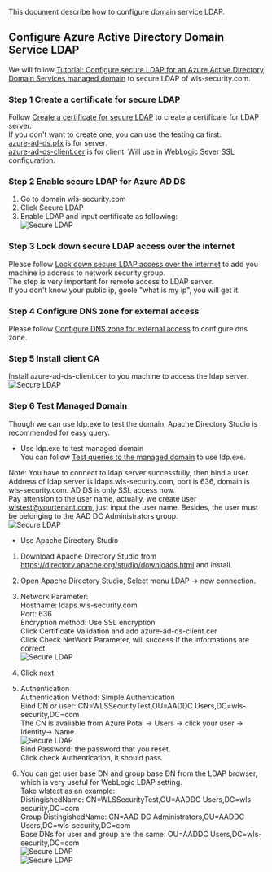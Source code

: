 This document describe how to configure domain service LDAP.  

## Configure Azure Active Directory Domain Service LDAP  
We will follow [Tutorial: Configure secure LDAP for an Azure Active Directory Domain Services managed domain](https://docs.microsoft.com/en-us/azure/active-directory-domain-services/tutorial-configure-ldaps) to secure LDAP of wls-security.com.  

### Step 1 Create a certificate for secure LDAP  
Follow [Create a certificate for secure LDAP](https://docs.microsoft.com/en-us/azure/active-directory-domain-services/tutorial-configure-ldaps#create-a-certificate-for-secure-ldap) to create a certificate for LDAP server.  
If you don't want to create one, you can use the testing ca first.  
[azure-ad-ds.pfx](ca/azure-ad-ds.pfx) is for server.  
[azure-ad-ds-client.cer](ca/azure-ad-ds-client.cer) is for client. Will use in WebLogic Sever SSL configuration.  

### Step 2 Enable secure LDAP for Azure AD DS
1. Go to domain wls-security.com  
2. Click Secure LDAP  
3. Enable LDAP and input certificate as following:  
![Secure LDAP](../images/secure-adds-ldap.PNG)  

### Step 3 Lock down secure LDAP access over the internet
Please follow [Lock down secure LDAP access over the internet](https://docs.microsoft.com/en-us/azure/active-directory-domain-services/tutorial-configure-ldaps#lock-down-secure-ldap-access-over-the-internet) to add you machine ip address to network security group.  
The step is very important for remote access to LDAP server.  
If you don't know your public ip, goole "what is my ip", you will get it.  

### Step 4 Configure DNS zone for external access
Please follow [Configure DNS zone for external access](https://docs.microsoft.com/en-us/azure/active-directory-domain-services/tutorial-configure-ldaps#configure-dns-zone-for-external-access) to configure dns zone.

### Step 5 Install client CA  
Install azure-ad-ds-client.cer to you machine to access the ldap server.  
![Secure LDAP](../images/install-client-ca.PNG)

### Step 6 Test Managed Domain
Though we can use ldp.exe to test the domain, Apache Directory Studio is recommended for easy query.  

* Use ldp.exe to test managed domain  
You can follow [Test queries to the managed domain](https://docs.microsoft.com/en-us/azure/active-directory-domain-services/tutorial-configure-ldaps#test-queries-to-the-managed-domain) to use ldp.exe.  

Note: You have to connect to ldap server successfully, then bind a user.  
Address of ldap server is ldaps.wls-security.com, port is 636, domain is wls-security.com. AD DS is only SSL access now.  
Pay attension to the user name, actually, we create user wlstest@yourtenant.com, just input the user name. Besides, the user must be belonging to the AAD DC Administrators group.  
  ![Secure LDAP](../images/secure-adds-ldap.PNG)  

* Use Apache Directory Studio
1. Download Apache Directory Studio from https://directory.apache.org/studio/downloads.html and install.  
2. Open Apache Directory Studio, Select menu LDAP -> new connection.  
3. Network Parameter:  
   Hostname: ldaps.wls-security.com  
   Port: 636  
   Encryption method: Use SSL encryption  
   Click Certificate Validation and add azure-ad-ds-client.cer  
   Click Check NetWork Parameter, will success if the informations are correct.  
   ![Secure LDAP](../images/secure-adds-ldap.PNG)  

4. Click next  
5. Authentication  
   Authentication Method: Simple Authentication  
   Bind DN or user: CN=WLSSecurityTest,OU=AADDC Users,DC=wls-security,DC=com  
   The CN is avaliable from Azure Potal -> Users -> click your user -> Identity-> Name  
   ![Secure LDAP](../images/user-profile.PNG)  
   Bind Password: the password that you reset.  
   Click check Authentication, it should pass.  

6. You can get user base DN and group base DN from the LDAP browser, which is very useful for WebLogic LDAP setting.  
Take wlstest as an example:  
DistingishedName: CN=WLSSecurityTest,OU=AADDC Users,DC=wls-security,DC=com  
Group DistingishedName: CN=AAD DC Administrators,OU=AADDC Users,DC=wls-security,DC=com  
Base DNs for user and group are the same: OU=AADDC Users,DC=wls-security,DC=com  
    ![Secure LDAP](../images/ldap-browser.PNG)  
    ![Secure LDAP](../images/ldap-user-profile.PNG)  

   
 


 